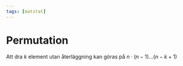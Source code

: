 ```yaml
---
tags: [matstat]
---
```

# Permutation
Att dra $k$ element utan återläggning kan göras på $n \cdot(n-1)\dots(n-k+1)$